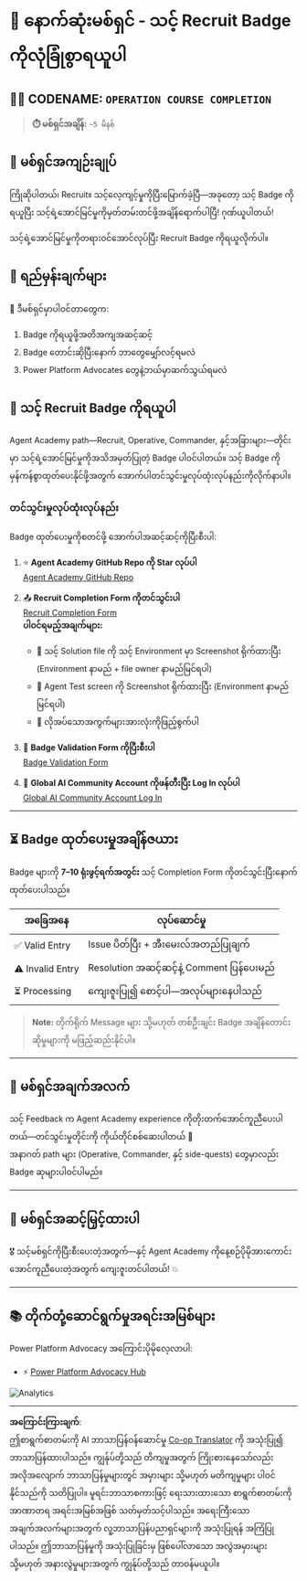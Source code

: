 <!--
CO_OP_TRANSLATOR_METADATA:
{
  "original_hash": "c309da91b8c84aad1ab6e8bbf25674df",
  "translation_date": "2025-10-21T19:09:49+00:00",
  "source_file": "docs/recruit/course-completion-badges-recruit/README.md",
  "language_code": "my"
}
-->
# 🚨 နောက်ဆုံးမစ်ရှင် - သင့် Recruit Badge ကိုလုံခြုံစွာရယူပါ

## 🕵️‍♂️ CODENAME: `OPERATION COURSE COMPLETION`

> **⏱️ မစ်ရှင်အချိန်:** `~5 မိနစ်`

## 🎯 မစ်ရှင်အကျဉ်းချုပ်

ကြိုဆိုပါတယ်၊ Recruit။ သင့်လေ့ကျင့်မှုကိုပြီးမြောက်ခဲ့ပြီ—အခုတော့ သင့် Badge ကိုရယူပြီး သင့်ရဲ့အောင်မြင်မှုကိုမှတ်တမ်းတင်ဖို့အချိန်ရောက်ပါပြီ! ဂုဏ်ယူပါတယ်!  

သင့်ရဲ့အောင်မြင်မှုကိုတရားဝင်အောင်လုပ်ပြီး Recruit Badge ကိုရယူလိုက်ပါ။

## 🔎 ရည်မှန်းချက်များ

📖 ဒီမစ်ရှင်မှာပါဝင်တာတွေက:

1. Badge ကိုရယူဖို့အတိအကျအဆင့်ဆင့်
1. Badge တောင်းဆိုပြီးနောက် ဘာတွေမျှော်လင့်ရမလဲ
1. Power Platform Advocates တွေနဲ့ဘယ်မှာဆက်သွယ်ရမလဲ

## 🏅 သင့် Recruit Badge ကိုရယူပါ

Agent Academy path—Recruit, Operative, Commander, နှင့်အခြားများ—တိုင်းမှာ သင့်ရဲ့အောင်မြင်မှုကိုအသိအမှတ်ပြုတဲ့ Badge ပါဝင်ပါတယ်။ သင့် Badge ကိုမှန်ကန်စွာထုတ်ပေးနိုင်ဖို့အတွက် အောက်ပါတင်သွင်းမှုလုပ်ထုံးလုပ်နည်းကိုလိုက်နာပါ။

### တင်သွင်းမှုလုပ်ထုံးလုပ်နည်း

Badge ထုတ်ပေးမှုကိုစတင်ဖို့ အောက်ပါအဆင့်ဆင့်ကိုပြီးစီးပါ:

1. ⭐ **Agent Academy GitHub Repo ကို Star လုပ်ပါ**  
   [Agent Academy GitHub Repo](https://github.com/microsoft/agent-academy)

1. 📤 **Recruit Completion Form ကိုတင်သွင်းပါ**  
   [Recruit Completion Form](https://aka.ms/agent-academy-recruit/badge)  
   **ပါဝင်ရမည့်အချက်များ:**
      * 📸 သင့် Solution file ကို သင့် Environment မှာ Screenshot ရိုက်ထားပြီး (Environment နာမည် + file owner နာမည်မြင်ရပါ)
      * 📸 Agent Test screen ကို Screenshot ရိုက်ထားပြီး (Environment နာမည်မြင်ရပါ)
      * 📝 လိုအပ်သောအကွက်များအားလုံးကိုဖြည့်စွက်ပါ

1. 🧾 **Badge Validation Form ကိုပြီးစီးပါ**  
   [Badge Validation Form](https://aka.ms/agent-academy-recruit/form)

1. 🔐 **Global AI Community Account ကိုဖန်တီးပြီး Log In လုပ်ပါ**  
   [Global AI Community Account Log In](https://globalai.community/auth/login)

---

## ⏳ Badge ထုတ်ပေးမှုအချိန်ဇယား

Badge များကို **7–10 ရုံးဖွင့်ရက်အတွင်း** သင့် Completion Form ကိုတင်သွင်းပြီးနောက်ထုတ်ပေးပါသည်။

| အခြေအနေ         | လုပ်ဆောင်မှု                              |
|------------------|-------------------------------------------|
| ✅ Valid Entry   | Issue ပိတ်ပြီး + အီးမေးလ်အတည်ပြုချက်       |
| ⚠️ Invalid Entry | Resolution အဆင့်ဆင့်နဲ့ Comment ပြန်ပေးမည် |
| ⏳ Processing    | ကျေးဇူးပြု၍ စောင့်ပါ—အလုပ်များနေပါသည်     |

> **Note:** တိုက်ရိုက် Message များ သို့မဟုတ် တစ်ဦးချင်း Badge အချိန်တောင်းဆိုမှုများကို မဖြည့်ဆည်းနိုင်ပါ။

---

## 🧠 မစ်ရှင်အချက်အလက်

သင့် Feedback က Agent Academy experience ကိုတိုးတက်အောင်ကူညီပေးပါတယ်—တင်သွင်းမှုတိုင်းကို ကိုယ်တိုင်စစ်ဆေးပါတယ် 💖  
အနာဂတ် path များ (Operative, Commander, နှင့် side-quests) တွေမှာလည်း Badge ဆုများပါဝင်ပါမည်။

---

## 📡 မစ်ရှင်အဆင့်မြှင့်ထားပါ

🎖 သင့်မစ်ရှင်ကိုပြီးစီးပေးတဲ့အတွက်—နှင့် Agent Academy ကိုနေ့စဉ်ပိုမိုအားကောင်းအောင်ကူညီပေးတဲ့အတွက် ကျေးဇူးတင်ပါတယ်! 💥

---

## 📚 တိုက်တုံ့ဆောင်ရွက်မှုအရင်းအမြစ်များ

Power Platform Advocacy အကြောင်းပိုမိုလေ့လာပါ:

* ⚡ [Power Platform Advocacy Hub](https://aka.ms/power-advocates)

<img src="https://m365-visitor-stats.azurewebsites.net/agent-academy/recruit/final-mission" alt="Analytics" />

---

**အကြောင်းကြားချက်**:  
ဤစာရွက်စာတမ်းကို AI ဘာသာပြန်ဝန်ဆောင်မှု [Co-op Translator](https://github.com/Azure/co-op-translator) ကို အသုံးပြု၍ ဘာသာပြန်ထားပါသည်။ ကျွန်ုပ်တို့သည် တိကျမှုအတွက် ကြိုးစားနေသော်လည်း အလိုအလျောက် ဘာသာပြန်မှုများတွင် အမှားများ သို့မဟုတ် မတိကျမှုများ ပါဝင်နိုင်သည်ကို သတိပြုပါ။ မူရင်းဘာသာစကားဖြင့် ရေးသားထားသော စာရွက်စာတမ်းကို အာဏာတရ အရင်းအမြစ်အဖြစ် သတ်မှတ်သင့်ပါသည်။ အရေးကြီးသော အချက်အလက်များအတွက် လူ့ဘာသာပြန်ပညာရှင်များကို အသုံးပြုရန် အကြံပြုပါသည်။ ဤဘာသာပြန်မှုကို အသုံးပြုခြင်းမှ ဖြစ်ပေါ်လာသော အလွဲအမှားများ သို့မဟုတ် အနားလွဲမှုများအတွက် ကျွန်ုပ်တို့သည် တာဝန်မယူပါ။